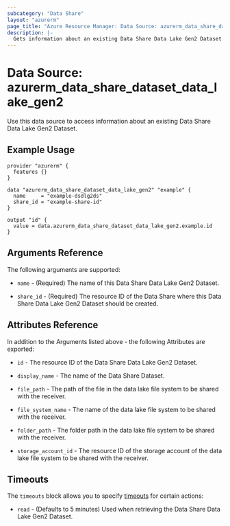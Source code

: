 ```yaml
---
subcategory: "Data Share"
layout: "azurerm"
page_title: "Azure Resource Manager: Data Source: azurerm_data_share_dataset_data_lake_gen2"
description: |-
  Gets information about an existing Data Share Data Lake Gen2 Dataset.
---
```


# Data Source: azurerm_data_share_dataset_data_lake_gen2

Use this data source to access information about an existing Data Share Data Lake Gen2 Dataset.

## Example Usage

```hcl
provider "azurerm" {
  features {}
}

data "azurerm_data_share_dataset_data_lake_gen2" "example" {
  name     = "example-dsdlg2ds"
  share_id = "example-share-id"
}

output "id" {
  value = data.azurerm_data_share_dataset_data_lake_gen2.example.id
}
```

## Arguments Reference

The following arguments are supported:

* `name` - (Required) The name of this Data Share Data Lake Gen2 Dataset.

* `share_id` - (Required) The resource ID of the Data Share where this Data Share Data Lake Gen2 Dataset should be created.

## Attributes Reference

In addition to the Arguments listed above - the following Attributes are exported: 

* `id` - The resource ID of the Data Share Data Lake Gen2 Dataset.

* `display_name` - The name of the Data Share Dataset.

* `file_path` - The path of the file in the data lake file system to be shared with the receiver.

* `file_system_name` - The name of the data lake file system to be shared with the receiver.

* `folder_path` - The folder path in the data lake file system to be shared with the receiver.

* `storage_account_id` - The resource ID of the storage account of the data lake file system to be shared with the receiver.

## Timeouts

The `timeouts` block allows you to specify [timeouts](https://www.terraform.io/docs/configuration/resources.html#timeouts) for certain actions:

* `read` - (Defaults to 5 minutes) Used when retrieving the Data Share Data Lake Gen2 Dataset.
